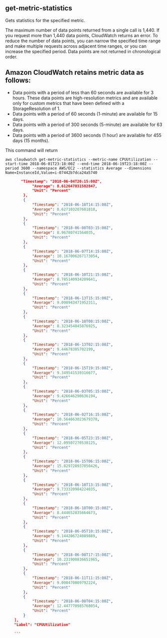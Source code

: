 

## get-metric-statistics

Gets statistics for the specified metric.

The maximum number of data points returned from a single call is 1,440. If you request more than 1,440 data points, CloudWatch returns an error. To reduce the number of data points, you can narrow the specified time range and make multiple requests across adjacent time ranges, or you can increase the specified period. Data points are not returned in chronological order.

## Amazon CloudWatch retains metric data as follows:

- Data points with a period of less than 60 seconds are available for 3 hours. These data points are high-resolution metrics and are available only for custom metrics that have been defined with a StorageResolution of 1.
- Data points with a period of 60 seconds (1-minute) are available for 15 days.
- Data points with a period of 300 seconds (5-minute) are available for 63 days.
- Data points with a period of 3600 seconds (1 hour) are available for 455 days (15 months).


This command will return
```
aws cloudwatch get-metric-statistics --metric-name CPUUtilization --start-time 2018-06-01T23:18:00Z --end-time 2018-06-19T23:18:00Z --period 3600 --namespace AWS/EC2 --statistics Average --dimensions Name=InstanceId,Value=i-07442b7dca24a5740
```
```json
       "Timestamp": "2018-06-04T20:15:00Z", 
            "Average": 8.612647031582847, 
            "Unit": "Percent"
        }, 
        {
            "Timestamp": "2018-06-18T14:15:00Z", 
            "Average": 8.627103207681818, 
            "Unit": "Percent"
        }, 
        {
            "Timestamp": "2018-06-08T03:15:00Z", 
            "Average": 8.96780741564035, 
            "Unit": "Percent"
        }, 
        {
            "Timestamp": "2018-06-07T14:15:00Z", 
            "Average": 10.167006267173054, 
            "Unit": "Percent"
        }, 
        {
            "Timestamp": "2018-06-10T21:15:00Z", 
            "Average": 8.785140934209641, 
            "Unit": "Percent"
        }, 
        {
            "Timestamp": "2018-06-13T15:15:00Z", 
            "Average": 9.090943471952311, 
            "Unit": "Percent"
        }, 
        {
            "Timestamp": "2018-06-10T08:15:00Z", 
            "Average": 8.323454045876925, 
            "Unit": "Percent"
        }, 
        {
            "Timestamp": "2018-06-13T02:15:00Z", 
            "Average": 9.44678305702199, 
            "Unit": "Percent"
        }, 
        {
            "Timestamp": "2018-06-15T19:15:00Z", 
            "Average": 9.349541539316677, 
            "Unit": "Percent"
        }, 
        {
            "Timestamp": "2018-06-03T05:15:00Z", 
            "Average": 9.426646290636194, 
            "Unit": "Percent"
        }, 
        {
            "Timestamp": "2018-06-02T16:15:00Z", 
            "Average": 10.564663023679378, 
            "Unit": "Percent"
        }, 
        {
            "Timestamp": "2018-06-05T23:15:00Z", 
            "Average": 12.09507270538125, 
            "Unit": "Percent"
        }, 
        {
            "Timestamp": "2018-06-15T06:15:00Z", 
            "Average": 15.829728937050426, 
            "Unit": "Percent"
        }, 
        {
            "Timestamp": "2018-06-18T13:15:00Z", 
            "Average": 9.733320984224035, 
            "Unit": "Percent"
        }, 
        {
            "Timestamp": "2018-06-18T00:15:00Z", 
            "Average": 8.444652835664673, 
            "Unit": "Percent"
        }, 
        {
            "Timestamp": "2018-06-05T10:15:00Z", 
            "Average": 9.144206724089889, 
            "Unit": "Percent"
        }, 
        {
            "Timestamp": "2018-06-08T17:15:00Z", 
            "Average": 10.231900836651965, 
            "Unit": "Percent"
        }, 
        {
            "Timestamp": "2018-06-11T11:15:00Z", 
            "Average": 9.000470809792224, 
            "Unit": "Percent"
        }, 
        {
            "Timestamp": "2018-06-08T04:15:00Z", 
            "Average": 12.447770985768054, 
            "Unit": "Percent"
        }
    ], 
    "Label": "CPUUtilization"
    
    ```

